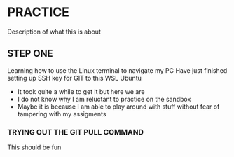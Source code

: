 # PRACTICE

Description of what this is about

## STEP ONE

Learning how to use the Linux terminal to navigate my PC
Have just finished setting up SSH key for GIT to this WSL Ubuntu
* It took quite a while to get it but here we are
* I do not know why I am reluctant to practice on the sandbox
* Maybe it is because I am able to play around with stuff without fear of tampering with my assigments

### TRYING OUT THE GIT PULL COMMAND
This should be fun
